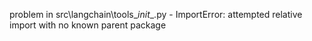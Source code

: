 problem in src\langchain\tools\__init__.py - ImportError: attempted relative import with no known parent package
